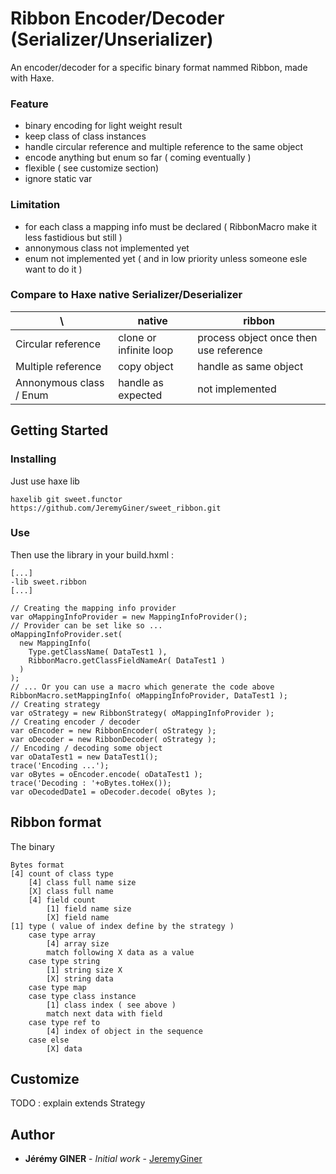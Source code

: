# Ribbon Encoder/Decoder (Serializer/Unserializer)

An encoder/decoder for a specific binary format nammed Ribbon, made with Haxe.

### Feature
- binary encoding for light weight result
- keep class of class instances
- handle circular reference and multiple reference to the same object
- encode anything but enum so far ( coming eventually )
- flexible ( see customize section)
- ignore static var

### Limitation
- for each class a mapping info must be declared ( RibbonMacro make it less fastidious but still )
- annonymous class not implemented yet
- enum not implemented yet ( and in low priority unless someone esle want to do it )

### Compare to Haxe native Serializer/Deserializer

\  | native | ribbon
--- | --- | ---
Circular reference | clone or infinite loop | process object once then use reference
Multiple reference | copy object | handle as same object
Annonymous class / Enum | handle as expected | not implemented

## Getting Started

### Installing

Just use haxe lib

```
haxelib git sweet.functor https://github.com/JeremyGiner/sweet_ribbon.git
```

### Use

Then use the library in your build.hxml :
```
[...]
-lib sweet.ribbon
[...]
```

```
// Creating the mapping info provider
var oMappingInfoProvider = new MappingInfoProvider();
// Provider can be set like so ...
oMappingInfoProvider.set( 
  new MappingInfo( 
    Type.getClassName( DataTest1 ), 
    RibbonMacro.getClassFieldNameAr( DataTest1 )
  )
);
// ... Or you can use a macro which generate the code above
RibbonMacro.setMappingInfo( oMappingInfoProvider, DataTest1 );
// Creating strategy
var oStrategy = new RibbonStrategy( oMappingInfoProvider );
// Creating encoder / decoder
var oEncoder = new RibbonEncoder( oStrategy );
var oDecoder = new RibbonDecoder( oStrategy );
// Encoding / decoding some object
var oDataTest1 = new DataTest1();
trace('Encoding ...');
var oBytes = oEncoder.encode( oDataTest1 );
trace('Decoding : '+oBytes.toHex());
var oDecodedDate1 = oDecoder.decode( oBytes );
```

## Ribbon format

The binary 
```
Bytes format
[4] count of class type
	[4] class full name size
	[X] class full name
	[4] field count
		[1] field name size
		[X] field name 
[1] type ( value of index define by the strategy )
	case type array
		[4] array size
		match following X data as a value
	case type string
		[1] string size X
		[X] string data
	case type map
	case type class instance 
		[1] class index ( see above )
		match next data with field
	case type ref to
		[4] index of object in the sequence
	case else
		[X] data
```

## Customize

TODO : explain
extends Strategy

## Author

* **Jérémy GINER** - *Initial work* - [JeremyGiner](https://github.com/JeremyGiner)
